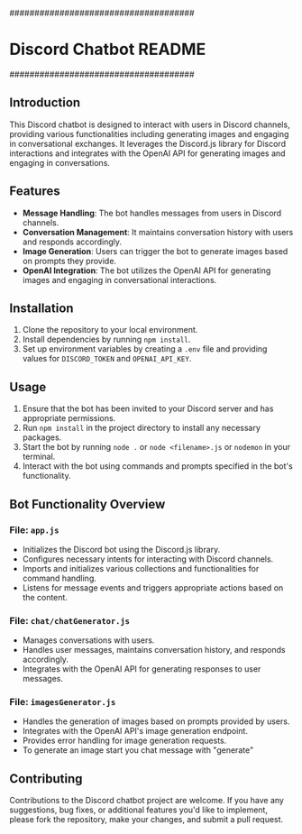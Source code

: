 #####################################
# Discord Chatbot README            #
#####################################

## Introduction
This Discord chatbot is designed to interact with users in Discord channels, providing various functionalities including generating images and engaging in conversational exchanges. It leverages the Discord.js library for Discord interactions and integrates with the OpenAI API for generating images and engaging in conversations.

## Features
- **Message Handling**: The bot handles messages from users in Discord channels.
- **Conversation Management**: It maintains conversation history with users and responds accordingly.
- **Image Generation**: Users can trigger the bot to generate images based on prompts they provide.
- **OpenAI Integration**: The bot utilizes the OpenAI API for generating images and engaging in conversational interactions.

## Installation
1. Clone the repository to your local environment.
2. Install dependencies by running `npm install`.
3. Set up environment variables by creating a `.env` file and providing values for `DISCORD_TOKEN` and `OPENAI_API_KEY`.

## Usage
1. Ensure that the bot has been invited to your Discord server and has appropriate permissions.
2. Run `npm install`  in the project directory to install any necessary packages.
3. Start the bot by running `node .` or `node <filename>.js` or `nodemon` in your terminal.
4. Interact with the bot using commands and prompts specified in the bot's functionality.

## Bot Functionality Overview
### File: `app.js`
- Initializes the Discord bot using the Discord.js library.
- Configures necessary intents for interacting with Discord channels.
- Imports and initializes various collections and functionalities for command handling.
- Listens for message events and triggers appropriate actions based on the content.

### File: `chat/chatGenerator.js`
- Manages conversations with users.
- Handles user messages, maintains conversation history, and responds accordingly.
- Integrates with the OpenAI API for generating responses to user messages.

### File: `imagesGenerator.js`
- Handles the generation of images based on prompts provided by users.
- Integrates with the OpenAI API's image generation endpoint.
- Provides error handling for image generation requests.
- To generate an image start you chat message with "generate"

## Contributing
Contributions to the Discord chatbot project are welcome. If you have any suggestions, bug fixes, or additional features you'd like to implement, please fork the repository, make your changes, and submit a pull request.


